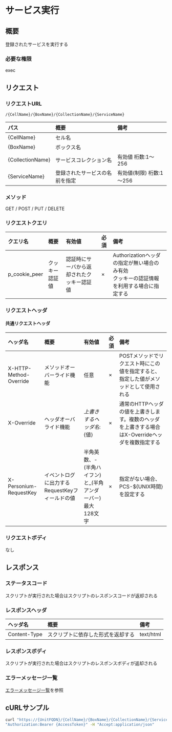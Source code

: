 # サービス実行
## 概要
登録されたサービスを実行する
### 必要な権限
exec

## リクエスト
### リクエストURL
```
/{CellName}/{BoxName}/{CollectionName}/{ServiceName}
```
|パス|概要|備考|
|:--|:--|:--|
|{CellName}|セル名||
|{BoxName}|ボックス名||
|{CollectionName}|サービスコレクション名|有効値 桁数:1&#65374;256|
|{ServiceName}|登録されたサービスの名前を指定|有効値(制限) 桁数:1&#65374;256|
### メソッド
GET / POST / PUT / DELETE
### リクエストクエリ
|クエリ名|概要|有効値|必須|備考|
|:--|:--|:--|:--|:--|
|p_cookie_peer|クッキー認証値|認証時にサーバから返却されたクッキー認証値|×|Authorizationヘッダの指定が無い場合のみ有効<br>クッキーの認証情報を利用する場合に指定する|
### リクエストヘッダ
#### 共通リクエストヘッダ
|ヘッダ名|概要|有効値|必須|備考|
|:--|:--|:--|:--|:--|
|X-HTTP-Method-Override|メソッドオーバーライド機能|任意|×|POSTメソッドでリクエスト時にこの値を指定すると、指定した値がメソッドとして使用される|
|X-Override|ヘッダオーバライド機能|${上書きするヘッダ名}:${値}|×|通常のHTTPヘッダの値を上書きします。複数のヘッダを上書きする場合はX-Overrideヘッダを複数指定する|
|X-Personium-RequestKey|イベントログに出力するRequestKeyフィールドの値|半角英数、-(半角ハイフン)と_(半角アンダーバー)<br>最大128文字|×|指定がない場合、PCS-${UNIX時間}を設定する|
### リクエストボディ
なし


## レスポンス
### ステータスコード
スクリプトが実行された場合はスクリプトのレスポンスコードが返却される
### レスポンスヘッダ
|ヘッダ名|概要|備考|
|:--|:--|:--|
|Content-Type|スクリプトに依存した形式を返却する|text/html|
### レスポンスボディ
スクリプトが実行された場合はスクリプトのレスポンスボディが返却される
### エラーメッセージ一覧
[エラーメッセージ一覧](004_Error_Messages.md)を参照


## cURLサンプル

```sh
curl "https://{UnitFQDN}/{CellName}/{BoxName}/{CollectionName}/{ServiceName}" -X GET -i -H \
"Authorization:Bearer {AccessToken}" -H "Accept:application/json"
```

